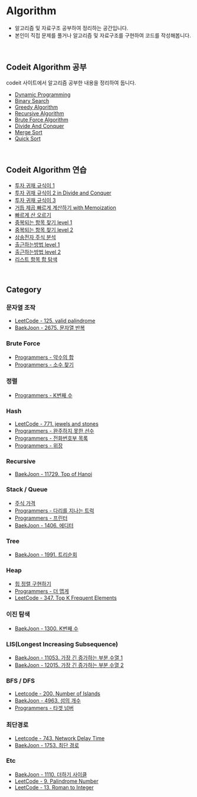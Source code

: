 # Algorithm

- 알고리즘 및 자료구조 공부하여 정리하는 공간입니다.
- 본인이 직접 문제를 풀거나 알고리즘 및 자료구조를 구현하여 코드를 작성해봅니다.

<br>

## Codeit Algorithm 공부

codeit 사이트에서 알고리즘 공부한 내용을 정리하여 둡니다.

- [Dynamic Programming](https://github.com/kdh92417/TIL/blob/master/algorithm/theory/dynamic_programming.md)
- [Binary Search](https://github.com/kdh92417/TIL/blob/master/algorithm/theory/binary_search.md)
- [Greedy Algorithm](https://github.com/kdh92417/TIL/blob/master/algorithm/theory/greedy_algorithm.md)
- [Recursive Algorithm](https://github.com/kdh92417/TIL/blob/master/algorithm/theory/recursive_algorithm.md)
- [Brute Force Algorithm](https://github.com/kdh92417/TIL/blob/master/algorithm/theory/brute_force.md)
- [Divide And Conquer](https://github.com/kdh92417/TIL/blob/master/algorithm/theory/divide_and_conquer.md)
- [Merge Sort](https://github.com/kdh92417/TIL/blob/master/algorithm/theory/merge_sort.md)
- [Quick Sort](https://github.com/kdh92417/TIL/blob/master/algorithm/theory/quick_sort.md)

<br>

## Codeit Algorithm 연습

- [투자 귀재 규식이 1](https://github.com/kdh92417/TIL/blob/master/algorithm/codeit/투자_귀재_규식이_1.md)
- [투자 귀재 규식이 2 in Divide and Conquer](https://github.com/kdh92417/TIL/blob/master/algorithm/codeit/투자_귀재_규식이_2.md)
- [투자 귀재 규식이 3](https://github.com/kdh92417/TIL/blob/master/algorithm/codeit/투자_귀재_규식이_3.md)
- [거듭 제곱 빠르게 계산하기 with Memoization](https://github.com/kdh92417/TIL/blob/master/algorithm/codeit/거듭_제곱.md)
- [빠르게 산 오르기](https://github.com/kdh92417/TIL/blob/master/algorithm/codeit/빠르게_산_오르기.md)
- [중복되는 항목 찾기 level 1](https://github.com/kdh92417/TIL/blob/master/algorithm/codeit/중복되는_항목_찾기_1.md)
- [중복되는 항목 찾기 level 2](https://github.com/kdh92417/TIL/blob/master/algorithm/codeit/중복되는_항목_찾기_2.md)
- [삼송전자 주식 분석](https://github.com/kdh92417/TIL/blob/master/algorithm/codeit/삼송전자_주식_분석.md)
- [출근하는방법 level 1](https://github.com/kdh92417/TIL/blob/master/algorithm/codeit/출근하는방법_level_1.md)
- [출근하는방법 level 2](https://github.com/kdh92417/TIL/blob/master/algorithm/codeit/출근하는방법_2.md)
- [리스트 항목 합 탐색](https://github.com/kdh92417/TIL/blob/master/algorithm/codeit/리스트_항목_합_탐색.md)

<br>

## Category

### 문자열 조작

- [LeetCode - 125. valid palindrome](https://github.com/kdh92417/TIL/blob/master/algorithm/leetcode/125_valid_palindrome.md)
- [BaekJoon - 2675. 문자열 반복](https://github.com/kdh92417/TIL/blob/master/algorithm/baekjoon/2675.py)

### Brute Force

- [Programmers - 약수의 합](https://github.com/kdh92417/TIL/blob/master/algorithm/programmers/약수의합.py)
- [Programmers - 소수 찾기](https://github.com/kdh92417/TIL/blob/master/algorithm/programmers/소수찾기.md)

### 정렬

- [Programmers - K번째 수](https://github.com/kdh92417/TIL/blob/master/algorithm/programmers/k번째수.md)

### Hash

- [LeetCode - 771. jewels and stones](https://github.com/kdh92417/TIL/blob/master/algorithm/leetcode/771_jewels_and_stones.md)
- [Programmers - 완주하지 못한 선수](https://github.com/kdh92417/TIL/blob/master/algorithm/programmers/완주하지_못한_선수.md)
- [Programmers - 전화번호부 목록](https://github.com/kdh92417/TIL/blob/master/algorithm/programmers/전화번호부_목록.md)
- [Programmers - 위장](https://github.com/kdh92417/TIL/blob/master/algorithm/programmers/위장.md)

### Recursive 

- [BaekJoon - 11729. Top of Hanoi](https://github.com/kdh92417/TIL/blob/master/algorithm/baekjoon/11729.py)

### Stack / Queue

- [주식 가격](https://github.com/kdh92417/TIL/blob/master/algorithm/programmers/주식가격.md)
- [Programmers - 다리를 지나는 트럭](https://github.com/kdh92417/TIL/blob/master/algorithm/programmers/다리를_지나는_트럭.md)
- [Programmers - 프린터](https://github.com/kdh92417/TIL/blob/master/algorithm/programmers/프린터.md)
- [BaekJoon - 1406. 에디터](https://github.com/kdh92417/TIL/blob/master/algorithm/baekjoon/1406.md)

### Tree

- [BaekJoon - 1991. 트리순회](https://github.com/kdh92417/TIL/blob/master/algorithm/baekjoon/1991.md)


### Heap

- [힙 정렬 구현하기](https://github.com/kdh92417/TIL/blob/master/algorithm/codeit/heapify.md)
- [Programmers - 더 맵게](https://github.com/kdh92417/TIL/blob/master/algorithm/programmers/더맵게.md)
- [LeetCode - 347. Top K Frequent Elements](https://github.com/kdh92417/TIL/blob/master/algorithm/leetcode/347_top_k_frequent_elements.md)

### 이진 탐색

- [BaekJoon - 1300. K번째 수](https://github.com/kdh92417/TIL/blob/master/algorithm/baekjoon/1300.md)

### LIS(Longest Increasing Subsequence)

- [BaekJoon - 11053. 가장 긴 증가하는 부분 수열 1](https://github.com/kdh92417/TIL/blob/master/algorithm/baekjoon/11053.md)
- [BaekJoon - 12015. 가장 긴 증가하는 부분 수열 2](https://github.com/kdh92417/TIL/blob/master/algorithm/baekjoon/12015.md)

### BFS / DFS
- [Leetcode - 200. Number of Islands](https://github.com/kdh92417/TIL/blob/master/algorithm/leetcode/200.md)
- [BaekJoon - 4963. 섬의 개수](https://github.com/kdh92417/TIL/blob/master/algorithm/baekjoon/4963.md)
- [Programmers - 타겟 넘버](https://github.com/kdh92417/TIL/blob/master/algorithm/programmers/타겟_넘버.md)

### 최단경로

- [Leetcode - 743. Network Delay Time](https://github.com/kdh92417/TIL/blob/master/algorithm/leetcode/743.md)
- [BaekJoon - 1753. 최단 경로](https://github.com/kdh92417/TIL/blob/master/algorithm/baekjoon/1753.md)


### Etc

- [BaekJoon - 1110. 더하기 사이클](https://github.com/kdh92417/TIL/blob/master/algorithm/baekjoon/1110.py)
- [LeetCode - 9. Palindrome Number](https://github.com/kdh92417/TIL/blob/master/algorithm/leetcode/9_palindrome_number.md)
- [LeetCode - 13. Roman to Integer](https://github.com/kdh92417/TIL/blob/master/algorithm/leetcode/13_Roman_to_Integer.md)
